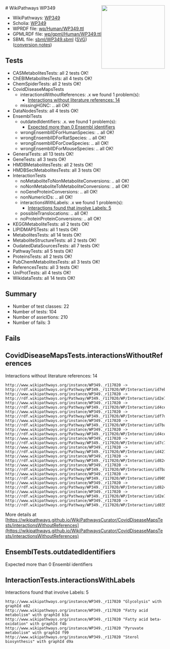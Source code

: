 <img style="float: right; width: 200px" src="../logo.png" />
# WikiPathways WP349

* WikiPathways: [WP349](https://identifiers.org/wikipathways:WP349)
* Scholia: [WP349](https://scholia.toolforge.org/wikipathways/WP349)
* WPRDF file: [wp/Human/WP349.ttl](../wp/Human/WP349.ttl)
* GPMLRDF file: [wp/gpml/Human/WP349.ttl](../wp/gpml/Human/WP349.ttl)
* SBML file: [sbml/WP349.sbml](../sbml/WP349.sbml) ([SVG](../sbml/WP349.svg)) ([conversion notes](../sbml/WP349.txt))

## Tests
* CASMetabolitesTests: all 2 tests OK!
* ChEBIMetabolitesTests: all 4 tests OK!
* ChemSpiderTests: all 2 tests OK!
* CovidDiseaseMapsTests
    * interactionsWithoutReferences: .x we found 1 problem(s):
        * [Interactions without literature references: 14](#9701cce5)
    * missingHGNC: .. all OK!
* DataNodesTests: all 4 tests OK!
* EnsemblTests
    * outdatedIdentifiers: .x. we found 1 problem(s):
        * [Expected more than 0 Ensembl identifiers](#f44398b7)
    * wrongEnsemblIDForHumanSpecies: .. all OK!
    * wrongEnsemblIDForRatSpecies: .. all OK!
    * wrongEnsemblIDForCowSpecies: .. all OK!
    * wrongEnsemblIDForMouseSpecies: .. all OK!
* GeneralTests: all 13 tests OK!
* GeneTests: all 3 tests OK!
* HMDBMetabolitesTests: all 2 tests OK!
* HMDBSecMetabolitesTests: all 3 tests OK!
* InteractionTests
    * noMetaboliteToNonMetaboliteConversions: .. all OK!
    * noNonMetaboliteToMetaboliteConversions: .. all OK!
    * noGeneProteinConversions: .. all OK!
    * nonNumericIDs: .. all OK!
    * interactionsWithLabels: .x we found 1 problem(s):
        * [Interactions found that involve Labels: 5](#630d267c)
    * possibleTranslocations: .. all OK!
    * noProteinProteinConversions: .. all OK!
* KEGGMetaboliteTests: all 2 tests OK!
* LIPIDMAPSTests: all 1 tests OK!
* MetabolitesTests: all 14 tests OK!
* MetaboliteStructureTests: all 2 tests OK!
* OudatedDataSourcesTests: all 7 tests OK!
* PathwayTests: all 5 tests OK!
* ProteinsTests: all 2 tests OK!
* PubChemMetabolitesTests: all 3 tests OK!
* ReferencesTests: all 3 tests OK!
* UniProtTests: all 4 tests OK!
* WikidataTests: all 14 tests OK!


## Summary

* Number of test classes: 22
* Number of tests: 104
* Number of assertions: 210
* Number of fails: 3

## Fails

<a name="9701cce5" />

## CovidDiseaseMapsTests.interactionsWithoutReferences

Interactions without literature references: 14
```
http://www.wikipathways.org/instance/WP349._r117020 -> http://rdf.wikipathways.org/Pathway/WP349._r117020/WP/Interaction/id7eb20e0a
http://www.wikipathways.org/instance/WP349._r117020 -> http://rdf.wikipathways.org/Pathway/WP349._r117020/WP/Interaction/id2e74174_1
http://www.wikipathways.org/instance/WP349._r117020 -> http://rdf.wikipathways.org/Pathway/WP349._r117020/WP/Interaction/id4ce48e19_1
http://www.wikipathways.org/instance/WP349._r117020 -> http://rdf.wikipathways.org/Pathway/WP349._r117020/WP/Interaction/idf7d52d39
http://www.wikipathways.org/instance/WP349._r117020 -> http://rdf.wikipathways.org/Pathway/WP349._r117020/WP/Interaction/id7bac8f23_2
http://www.wikipathways.org/instance/WP349._r117020 -> http://rdf.wikipathways.org/Pathway/WP349._r117020/WP/Interaction/id4ce48e19_2
http://www.wikipathways.org/instance/WP349._r117020 -> http://rdf.wikipathways.org/Pathway/WP349._r117020/WP/Interaction/id7c70487b
http://www.wikipathways.org/instance/WP349._r117020 -> http://rdf.wikipathways.org/Pathway/WP349._r117020/WP/Interaction/id421a8e64
http://www.wikipathways.org/instance/WP349._r117020 -> http://rdf.wikipathways.org/Pathway/WP349._r117020/WP/Interaction/id824a388d_2
http://www.wikipathways.org/instance/WP349._r117020 -> http://rdf.wikipathways.org/Pathway/WP349._r117020/WP/Interaction/id7bac8f23_1
http://www.wikipathways.org/instance/WP349._r117020 -> http://rdf.wikipathways.org/Pathway/WP349._r117020/WP/Interaction/id905ca266
http://www.wikipathways.org/instance/WP349._r117020 -> http://rdf.wikipathways.org/Pathway/WP349._r117020/WP/Interaction/id824a388d_1
http://www.wikipathways.org/instance/WP349._r117020 -> http://rdf.wikipathways.org/Pathway/WP349._r117020/WP/Interaction/id2e74174_2
http://www.wikipathways.org/instance/WP349._r117020 -> http://rdf.wikipathways.org/Pathway/WP349._r117020/WP/Interaction/id835213b4
```

More details at [https://wikipathways.github.io/WikiPathwaysCurator/CovidDiseaseMapsTests/interactionsWithoutReferences](https://wikipathways.github.io/WikiPathwaysCurator/CovidDiseaseMapsTests/interactionsWithoutReferences)

<a name="f44398b7" />

## EnsemblTests.outdatedIdentifiers

Expected more than 0 Ensembl identifiers
<a name="630d267c" />

## InteractionTests.interactionsWithLabels

Interactions found that involve Labels: 5
```
http://www.wikipathways.org/instance/WP349._r117020 "Glycolysis" with graphId e82
http://www.wikipathways.org/instance/WP349._r117020 "Fatty acid metabolism" with graphId b3a
http://www.wikipathways.org/instance/WP349._r117020 "Fatty acid beta-oxidation" with graphId f4b
http://www.wikipathways.org/instance/WP349._r117020 "Pyruvate metabolism" with graphId f99
http://www.wikipathways.org/instance/WP349._r117020 "Sterol biosynthesis" with graphId d9a
```

